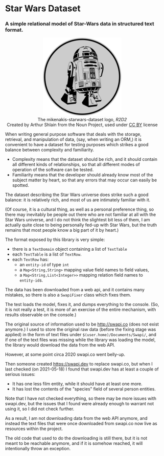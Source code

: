 # Star Wars Dataset

### A simple relational model of Star-Wars data in structured text format.

<p align="center">
<img title="mikenakis-starwars-dataset logo" src="starwars-dataset.svg" width="256"/><br/>
The mikenakis-starwars-dataset logo, <i>R2D2</i><br/>
Created by Arthur Shlain from the Noun Project, used under <a href="https://creativecommons.org/licenses/by/3.0/us/">CC BY</a> license<br/>
</p>

When writing general purpose software that deals with the storage, retrieval, and manipulation of data, 
(say, when writing an ORM,) 
it is convenient to have a dataset for testing purposes 
which strikes a good balance between complexity and familiarity.
- Complexity means that the dataset should be rich, and it should contain all different kinds of relationships, so that all different modes of operation of the software can be tested.
- Familiarity means that the developer should already know most of the subject matter by heart, so that any errors that may occur can easily be spotted. 

The dataset describing the Star Wars universe does strike such a good balance: it is relatively rich,
and most of us are intimately familiar with it.  

(Of course, it is a cultural thing, as well as a personal preference thing, 
so there may inevitably be people out there who are not familiar at all with the Star Wars universe, 
and I do not think the slightest bit less of them, 
I am actually quite close to being personally fed-up with Star Wars, 
but the truth remains that most people know a big part of it by heart.)

The format exposed by this library is very simple:

- there is a `TextDomain` object containing a list of `TextTable`
- each `TextTable` is a list of `TextRow`.
- each `TextRow` has:
	- an `entity-id` of type `int`
	- a `Map<String,String>` mapping value field names to field values,
	- a `Map<String,List<Integer>>` mapping relation field names to `entity-id`s.

The data has been downloaded from a web api, and it contains many mistakes, 
so there is also a `SwapiFixer` class which fixes them.

The test loads the model, fixes it, and dumps everything to the console.
(So, it is not really a test, 
it is more of an exercise of the entire mechanism, 
with results observable on the console.)

The original source of information used to be http://swapi.co (does not exist anymore.) 
I used to store the original raw data (before the fixing stage was applied)
in the form of text files under `$(user.home)/Documents/Swapi/`, 
and if one of the text files was missing while the library was loading the model, 
the library would download the data from the web API.

However, at some point circa 2020 swapi.co went belly-up.

Then someone created https://swapi.dev to replace swapi.co, 
but when I last checked (on 2021-05-18)
I found that swapi.dev has at least a couple of serious issues:

- It has one less film entity, while it should have at least one more.
- It has lost the contents of the "species" field of several person entities.

Note that I have not checked everything, so there may be more issues with swapi.dev, but the issues that I found
were already enough to warrant not using it, so I did not check further.

As a result, I am not downloading data from the web API anymore, and instead the text files that were once downloaded from swapi.co now live as resources within the project.

The old code that used to do the downloading is still there, but it is not meant to be reachable anymore, and if it is somehow reached, it will intentionally throw an exception.
